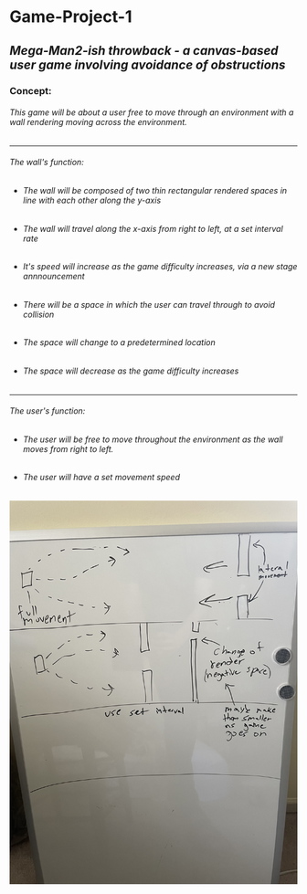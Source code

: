 # Game-Project-1

## *Mega-Man2-ish throwback - a canvas-based user game involving avoidance of obstructions*

### Concept:

###### This game will be about a user free to move through an environment with a wall  rendering moving across the environment.
---
###### The wall's function:
- ###### The wall will be composed of two thin rectangular rendered spaces in line with each other along the y-axis
- ###### The wall will travel along the x-axis from right to left, at a set interval rate
- ###### It's speed will increase as the game difficulty increases, via a new stage annnouncement 
- ###### There will be a space in which the user can travel through to avoid collision
- ###### The space will change to a predetermined location
- ###### The space will decrease as the game difficulty increases
---
###### The user's function:

- ###### The user will be free to move throughout the environment as the wall moves from right to left. 
- ###### The user will have a set movement speed

![alt text](IMG_3280.jpg)